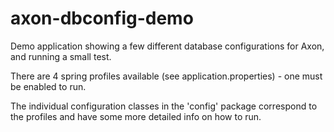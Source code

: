 # axon-dbconfig-demo
Demo application showing a few different database configurations for Axon, and running a small test.

There are 4 spring profiles available (see application.properties) - one must be enabled to run.

The individual configuration classes in the 'config' package correspond to the profiles and have some more detailed info on how to run.
